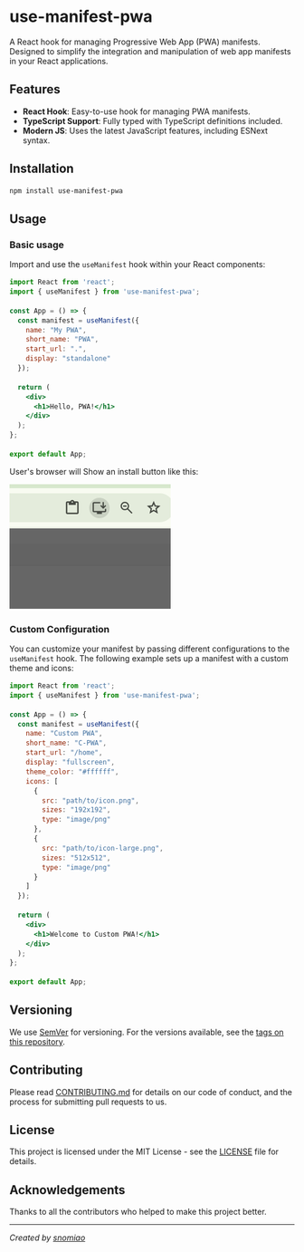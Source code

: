 # use-manifest-pwa

A React hook for managing Progressive Web App (PWA) manifests. Designed to simplify the integration and manipulation of web app manifests in your React applications.

## Features

- **React Hook**: Easy-to-use hook for managing PWA manifests.
- **TypeScript Support**: Fully typed with TypeScript definitions included.
- **Modern JS**: Uses the latest JavaScript features, including ESNext syntax.

## Installation

```sh
npm install use-manifest-pwa
```

## Usage

### Basic usage

Import and use the `useManifest` hook within your React components:

```jsx
import React from 'react';
import { useManifest } from 'use-manifest-pwa';

const App = () => {
  const manifest = useManifest({
    name: "My PWA",
    short_name: "PWA",
    start_url: ".",
    display: "standalone"
  });

  return (
    <div>
      <h1>Hello, PWA!</h1>
    </div>
  );
};

export default App;
```

User's browser will Show an install button like this:

![Install Button](./docs/install-button.png)

### Custom Configuration

You can customize your manifest by passing different configurations to the `useManifest` hook. The following example sets up a manifest with a custom theme and icons:

```jsx
import React from 'react';
import { useManifest } from 'use-manifest-pwa';

const App = () => {
  const manifest = useManifest({
    name: "Custom PWA",
    short_name: "C-PWA",
    start_url: "/home",
    display: "fullscreen",
    theme_color: "#ffffff",
    icons: [
      {
        src: "path/to/icon.png",
        sizes: "192x192",
        type: "image/png"
      },
      {
        src: "path/to/icon-large.png",
        sizes: "512x512",
        type: "image/png"
      }
    ]
  });

  return (
    <div>
      <h1>Welcome to Custom PWA!</h1>
    </div>
  );
};

export default App;
```

## Versioning

We use [SemVer](http://semver.org/) for versioning. For the versions available, see the [tags on this repository](https://github.com/snomiao/use-manifest-pwa/tags). 

## Contributing

Please read [CONTRIBUTING.md](CONTRIBUTING.md) for details on our code of conduct, and the process for submitting pull requests to us.

## License

This project is licensed under the MIT License - see the [LICENSE](LICENSE) file for details.

## Acknowledgements

Thanks to all the contributors who helped to make this project better.

---

*Created by [snomiao](mailto:snomiao@gmail.com)*
